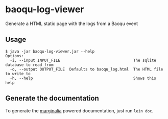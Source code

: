 # baoqu-log-viewer

Generate a HTML static page with the logs from a Baoqu event

## Usage

```
$ java -jar baoqu-log-viewer.jar --help
Options:
  -i, --input INPUT_FILE                                The sqlite database to read from
  -o, --output OUTPUT_FILE  Defaults to baoqu_log.html  The HTML file to write to
  -h, --help                                            Shows this help
```

## Generate the documentation

To generate the [marginalia](https://github.com/gdeer81/marginalia) powered documentation, just run `lein doc`.
